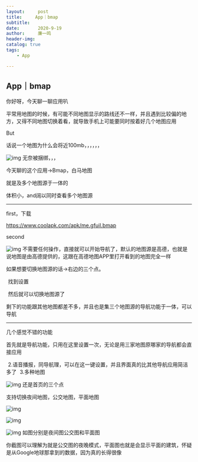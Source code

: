 ```yaml
---
layout:     post
title:     App｜bmap 
subtitle:   
date:       2020-9-19
author:     廉一鸣
header-img: 
catalog: true
tags:
    - App

---
```


## App｜bmap

你好呀，今天聊一聊应用叭

平常用地图的时候，有可能不同地图显示的路线还不一样，并且遇到比较偏的地方，又得不同地图切换着看，就导致手机上可能要同时按着好几个地图应用

But

话说一个地图为什么会将近100mb，，，，，，

![img](https://mmbiz.qpic.cn/mmbiz_jpg/tMsLbdfwxoN5jice7rpQAOqwkEa8J4Y4Z8k3AZiak7hl4e6Aqm9Q7ib1Vx3t6vUrhLhWAcrgPSqYcIpv3zQHsPsSg/640?wx_fmt=jpeg&tp=webp&wxfrom=5&wx_lazy=1&wx_co=1)
无奈被捆绑，，，

今天聊的这个应用→Bmap，白马地图

就是及多个地图源于一体的

体积小，and阔以同时查看多个地图源

------

first，下载

https://www.coolapk.com/apk/me.gfuil.bmap

second

![img](https://mmbiz.qpic.cn/mmbiz_jpg/tMsLbdfwxoN5jice7rpQAOqwkEa8J4Y4Zm8g1BfCJs0GUsNujWf9oc8gianDE8GPEEhlEg9GUB0H9G7oYibUhfMPg/640?wx_fmt=jpeg&tp=webp&wxfrom=5&wx_lazy=1&wx_co=1)
不需要任何操作，直接就可以开始导航了，默认的地图源是高德，也就是说地图是由高德提供的，这跟在高德地图APP里打开看到的地图完全一样

如果想要切换地图源的话→右边的三个点。

![img](data:image/gif;base64,iVBORw0KGgoAAAANSUhEUgAAAAEAAAABCAYAAAAfFcSJAAAADUlEQVQImWNgYGBgAAAABQABh6FO1AAAAABJRU5ErkJggg==)
找到设置

![img](data:image/gif;base64,iVBORw0KGgoAAAANSUhEUgAAAAEAAAABCAYAAAAfFcSJAAAADUlEQVQImWNgYGBgAAAABQABh6FO1AAAAABJRU5ErkJggg==)
然后就可以切换地图源了

剩下的功能跟其他地图都差不多，并且也是集三个地图源的导航功能于一体，可以导航

------

几个感觉不错的功能

首先就是导航功能，只用在这里设置一次，无论是用三家地图原哪家的导航都会直接应用

![img](data:image/gif;base64,iVBORw0KGgoAAAANSUhEUgAAAAEAAAABCAYAAAAfFcSJAAAADUlEQVQImWNgYGBgAAAABQABh6FO1AAAAABJRU5ErkJggg==)
2.语音播报，同导航理，可以在这一键设置，并且界面真的比其他导航应用简洁多了
![img](data:image/gif;base64,iVBORw0KGgoAAAANSUhEUgAAAAEAAAABCAYAAAAfFcSJAAAADUlEQVQImWNgYGBgAAAABQABh6FO1AAAAABJRU5ErkJggg==)
3.多种地图

![img](https://mmbiz.qpic.cn/mmbiz_jpg/tMsLbdfwxoN5jice7rpQAOqwkEa8J4Y4ZEOq7qHD5oOmiaEjpWaD5iaVicOutw0jk9S6iam5iaPzs4ICEXCGTLqTPmeQ/640?wx_fmt=jpeg&tp=webp&wxfrom=5&wx_lazy=1&wx_co=1)
还是首页的三个点

支持切换夜间地图，公交地图，平面地图

![img](https://mmbiz.qpic.cn/mmbiz_jpg/tMsLbdfwxoN5jice7rpQAOqwkEa8J4Y4ZlsUKufkDUbIuytVK73r0hXLppznZpKgGb09L2r16bVQCp0icLx01jkg/640?wx_fmt=jpeg&tp=webp&wxfrom=5&wx_lazy=1&wx_co=1)

![img](https://mmbiz.qpic.cn/mmbiz_jpg/tMsLbdfwxoN5jice7rpQAOqwkEa8J4Y4ZMPz1GdyphXldbp8uBoDicGFImoYDHj6UOOVYEniaUE3E0oud2auso0nQ/640?wx_fmt=jpeg&tp=webp&wxfrom=5&wx_lazy=1&wx_co=1)

![img](https://mmbiz.qpic.cn/mmbiz_jpg/tMsLbdfwxoN5jice7rpQAOqwkEa8J4Y4ZHBxelZhQREsUr5EtVjnY5ibfkRB1Vnj0Agsmn8ukQ3ceic2KWb8qUeCw/640?wx_fmt=jpeg&tp=webp&wxfrom=5&wx_lazy=1&wx_co=1)
如图分别是夜间图公交图和平面图 

你截图可以理解为就是公交图的夜晚模式，平面图也就是会显示平面的建筑，怀疑是从Google地球那拿到的数据，因为真的长得很像

